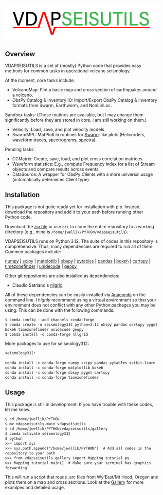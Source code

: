 <img src="https://github.com/jwellik/vdapseisutils/blob/main/img/vseis-logo.png" width=1510 alt="VDAP" />

## Overview
VDAPSEISUTILS is a set of (mostly) Python code that provides easy methods for common tasks in operational volcano seismology.

At the moment, core tasks include:
- VolcanoMap: Plot a basic map and cross section of earthquakes around a volcano.
- ObsPy Catalog & Inventory IO: Import/Export ObsPy Catalog & Inventory formats from Swarm, Earthworm, and NonLinLoc.

Sandbox tasks:
(These routines are available, but I may change them significantly before they are stored in core. I am still working on them.)
- Velocity: Load, save, and plot velocity models.
- SwarmMPL: MatPlotLib routines for [Swarm](https://volcanoes.usgs.gov/software/swarm/index.shtml)-like plots (Helicorders, waveform traces, spectrograms, spectra).

Pending tasks:
- CCMatrix: Create, save, load, and plot cross correlation matrices.
- Waveform statistics: E.g., compute Frequency Index for a list of Stream objects and compare results across events.
- DataSource: A wrapper for ObsPy Clients with a more universal usage (automatically determines Client type).

## Installation
This package is not quite ready yet for installation with pip. Instead, download the repository and add it to your path before running other Python code.

Download the [zip file](https://github.com/jwellik/vdapseisutils/archive/main.zip) or use `git` to clone the entire repository to a working directory (e.g., mine is `/home/jwellik/PYTHON/vdapseisutils`).

VDAPSEISUTILS runs on Python 3.12. The suite of codes in this repository is comprehensive. Thus, many dependencies are required to run all of them. Common packages include: 

[numpy](http://www.numpy.org/) | [scipy](http://www.scipy.org/) | [matplotlib](http://www.matplotlib.org/) | [obspy](http://www.obspy.org/) | [pytables](http://www.pytables.org/) | [pandas](http://pandas.pydata.org/) | [bokeh](http://bokeh.pydata.org/) | [cartopy](http://scitools.org.uk/cartopy/) | [timezonefinder](https://pypi.org/project/timezonefinder/) | [unidecode](https://anaconda.org/conda-forge/unidecode) | [geopy](https://github.com/geopy/geopy)

Other git repositories are also installed as dependencies:
- Claudio Satriano's [nllgrid](https://github.com/claudiodsf/nllgrid)

All of these dependencies can be easily installed via [Anaconda](https://www.continuum.io/) on the command line. I *highly* recommend using a virtual environment so that your environment does not conflict with any other Python packages you may be using. This can be done with the following commands:
```
$ conda config --add channels conda-forge
$ conda create -n seismology312 python=3.12 obspy pandas cartopy pygmt bokeh timezonefinder unidecode geopy
$ conda install -c conda-forge nllgrid
```

More packages to use for seismology312:
```angular2html
seismology312:

conda install -c conda-forge numpy scipy pandas pytables scikit-learn
conda install -c conda-forge matplotlib bokeh
conda install -c conda-forge obspy pygmt cartopy
conda install -c conda-forge timezonefinder
```

## Usage
This package is still in development. If you have trouble with these codes, let me know.
```
$ cd /home/jwellik/PYTHON
$ mv vdapseisutils-main vdapseisutils
$ cd /home/jwellik/PYTHON/vdapseisutils/gallery
$ conda activate seismology312
$ python
>>> import sys
>>> sys.path.append("/home/jwellik/PYTHON")  # Add all codes in the repository to your path
>>> from vdapseisutils.gallery import Mapping_tutorial.py
>>> Mapping_tutorial.main()  # Make sure your terminal has graphics forwarding
```
This will run a script that reads .arc files from Wy'East/Mt Hood, Oregon and plots them on a map and cross sections. Look at the [Gallery](https://github.com/jwellik/vdapseisutils/tree/main/gallery) for more examlpes and detailed usage.

